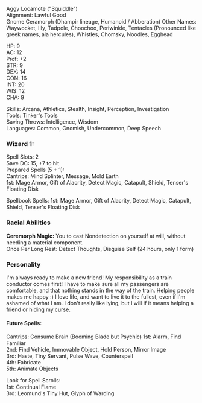 Aggy Locamote ("Squiddle") \
Alignment: Lawful Good \
Gnome Ceramorph (Dhampir lineage, Humanoid / Abberation) 
Other Names: Waywocket, Illy, Tadpole, Choochoo, Periwinkle, Tentacles (Pronounced like greek names, ala hercules), Whistles, Chomsky, Noodles, Egghead

HP: 9 \
AC: 12 \
Prof: +2 \
STR: 9 \
DEX: 14 \
CON: 16 \
INT: 20 \
WIS: 12 \
CHA: 9 

Skills: Arcana, Athletics, Stealth, Insight, Perception, Investigation \
Tools: Tinker's Tools \
Saving Throws: Intelligence, Wisdom \
Languages: Common, Gnomish, Undercommon, Deep Speech

### Wizard 1: 
Spell Slots: 2 \
Save DC: 15, +7 to hit \
Prepared Spells (5 + 1): \
Cantrips: Mind Splinter, Message, Mold Earth \
1st: Mage Armor, Gift of Alacrity, Detect Magic, Catapult, Shield, Tenser's Floating Disk

Spellbook Spells:
1st: Mage Armor, Gift of Alacrity, Detect Magic, Catapult, Shield, Tenser's Floating Disk

### Racial Abilities
**Ceremorph Magic:**
You to cast Nondetection on yourself at will, without needing a material component. \
Once Per Long Rest: Detect Thoughts, Disguise Self (24 hours, only 1 form) 

### Personality
I'm always ready to make a new friend! 
My responsibility as a train conductor comes first! I have to make sure all my passengers are comfortable, and that nothing stands in the way of the train. 
Helping people makes me happy :)
I love life, and want to live it to the fullest, even if I'm ashamed of what I am.
I don't really like lying, but I will if it means helping a friend or hiding my curse. 



#### Future Spells:
Cantrips: Consume Brain (Booming Blade but Psychic)
1st: Alarm, Find Familiar \
2nd: Find Vehicle, Immovable Object, Hold Person, Mirror Image \
3rd: Haste, Tiny Servant, Pulse Wave, Counterspell \
4th: Fabricate \
5th: Animate Objects

Look for Spell Scrolls: \
1st: Continual Flame \
3rd: Leomund's Tiny Hut, Glyph of Warding



